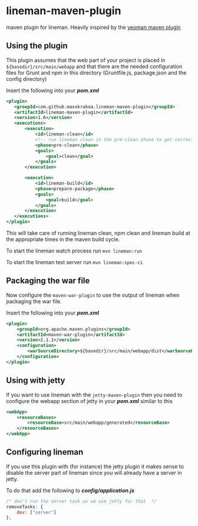 lineman-maven-plugin
====================

maven plugin for lineman. Heavily inspired by the [yeoman maven plugin](https://github.com/trecloux/yeoman-maven-plugin/)

Using the plugin
----------------

This plugin assumes that the web part of your project is placed in ``${basedir}/src/main/webapp``
and that there are the needed configuration files for Grunt and npm in this directory
(Gruntfile.js, package.json and the config directory)

Insert the following into your ***pom.xml***

 ```xml
<plugin>
    <groupId>com.github.maxxkrakoa.lineman-maven-plugin</groupId>
    <artifactId>lineman-maven-plugin</artifactId>
    <version>1.6</version>
    <executions>
        <execution>
            <id>lineman-clean</id>
            <!-- run lineman clean in the pre-clean phase to get correct ordering with maven-clean-plugin -->
            <phase>pre-clean</phase>
            <goals>
                <goal>clean</goal>
            </goals>
        </execution>

        <execution>
            <id>lineman-build</id>
            <phase>prepare-package</phase>
            <goals>
                <goal>build</goal>
            </goals>
        </execution>
    </executions>
</plugin>
```

This will take care of running lineman clean, npm clean and lineman build at the appropriate times in the maven build cycle.

To start the lineman watch process run ``mvn lineman:run``

To start the lineman test server run ``mvn lineman:spec-ci``

Packaging the war file
----------------------
Now configure the ``maven-war-plugin`` to use the output of lineman when packaging the war file. 

Insert the following into your ***pom.xml***

```xml
<plugin>
    <groupId>org.apache.maven.plugins</groupId>
    <artifactId>maven-war-plugin</artifactId>
    <version>2.1.1</version>
    <configuration>
        <warSourceDirectory>${basedir}/src/main/webapp/dist</warSourceDirectory>
    </configuration>
</plugin>
```

Using with jetty
----------------
If you want to use lineman with the ``jetty-maven-plugin`` then you need to configure the webapp section of jetty in your ***pom.xml*** similar to this

```xml
<webApp>
    <resourceBases>
        <resourceBase>src/main/webapp/generated</resourceBase>
    </resourceBases>
</webApp>
```


Configuring lineman
-------------------

If you use this plugin with (for instance) the jetty plugin it makes sense to disable the server part of lineman since you
will already have a server in jetty.

To do that add the following to ***config/application.js***

```javascript
/* don't run the server task as we use jetty for that  */
removeTasks: {
    dev: ["server"]
},
```
